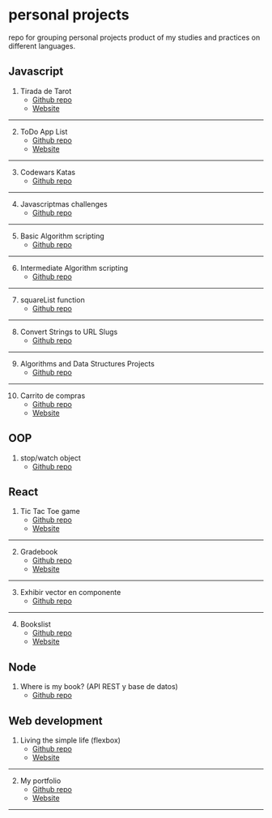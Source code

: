 # personal projects  
repo for grouping personal projects product of my studies and practices on different languages.

## Javascript
1. Tirada de Tarot
    - [Github repo](https://github.com/fernandoarmonellifiedler/personal-projects/tree/master/javascript/tirada-tarot)
    - [Website](https://javascript-tirada-de-tarot.netlify.app/)

---

2. ToDo App List
    - [Github repo](https://github.com/fernandoarmonellifiedler/js-practices/tree/main/5-javascript-projects/01_to-do-app-list)
    - [Website](https://javascript-todo-app-list.netlify.app/)

---

3. Codewars Katas
    - [Github repo](https://github.com/fernandoarmonellifiedler/js-practices/tree/main/codewars-katas)

---

4. Javascriptmas challenges
    - [Github repo](https://github.com/fernandoarmonellifiedler/js-practices/tree/main/javascriptmas-challenges)

---

5. Basic Algorithm scripting
    - [Github repo](https://github.com/fernandoarmonellifiedler/js-practices/tree/main/js-freeCodeCamp-full-course/06_basic-algorithm-scripting)

---

6. Intermediate Algorithm scripting
    - [Github repo](https://github.com/fernandoarmonellifiedler/js-practices/tree/main/js-freeCodeCamp-full-course/09_intermediate-algorithm-scripting)

---

7. squareList function
    - [Github repo](https://github.com/fernandoarmonellifiedler/js-practices/blob/main/js-freeCodeCamp-full-course/08_functional-programming/11_exercise.js)

---

8. Convert Strings to URL Slugs
    - [Github repo](https://github.com/fernandoarmonellifiedler/js-practices/blob/main/js-freeCodeCamp-full-course/08_functional-programming/15_exercise-convert-strings-to-url-slugs.js)

---

9. Algorithms and Data Structures Projects
    - [Github repo](https://github.com/fernandoarmonellifiedler/js-practices/tree/main/js-freeCodeCamp-full-course/10_javascript-algorithms-and-data-structures-proyects)

---

10. Carrito de compras
    - [Github repo](https://github.com/fernandoarmonellifiedler/diplomatura-web-fullstack/tree/main/ejercicios/modulo-2_javascript/unidad-2_integracion-js-html/04_trabajo-practico-02)
    - [Website](https://javascript-carrito-de-compras.netlify.app/)


## OOP
1. stop/watch object
    - [Github repo](https://github.com/fernandoarmonellifiedler/js-practices/blob/main/object-oriented-programming/mosh-channel/lessons/09_exercise.js)


## React
1. Tic Tac Toe game
    - [Github repo](https://github.com/fernandoarmonellifiedler/front-end-libraries/tree/main/intro-react)
    - [Website](https://react-tic-tac-toe-gameapp.netlify.app/)

---

2. Gradebook
    - [Github repo](https://github.com/fernandoarmonellifiedler/intro-react)
    - [Website](https://react-gradebook.netlify.app/)

---

3. Exhibir vector en componente
    - [Github repo](https://github.com/fernandoarmonellifiedler/diplomatura-web-fullstack/tree/main/ejercicios/modulo-5_react-inicial/unidad-2_componentes/tp)

---

4. Bookslist
    - [Github repo](https://github.com/fernandoarmonellifiedler/front-end-libraries/tree/main/react-2020/tutorial)
    - [Website](https://react-bookslist.netlify.app)


## Node
1. Where is my book? (API REST y base de datos)
    - [Github repo](https://github.com/fernandoarmonellifiedler/diplomatura-web-fullstack/tree/main/ejercicios/modulo-4_nodejs-intermedio/tp-integrador(M4-M5))


## Web development
1. Living the simple life (flexbox)
    - [Github repo](https://github.com/fernandoarmonellifiedler/web-developer-exercises/tree/main/flexbox-exercise/ex004)
    - [Website](https://web-development-living-the-simple-life.netlify.app/)

---

2. My portfolio
    - [Github repo](https://github.com/fernandoarmonellifiedler/web-developer-exercises/tree/main/my-portfolio)
    - [Website](https://web-development-my-portfolio.netlify.app/)

---
